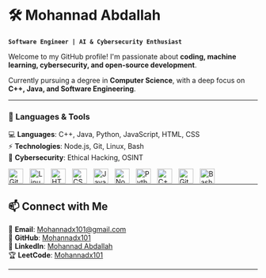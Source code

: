 # 🛠️ Mohannad Abdallah

**`Software Engineer | AI & Cybersecurity Enthusiast`**

Welcome to my GitHub profile! I'm passionate about **coding, machine learning, cybersecurity, and open-source development**.

Currently pursuing a degree in **Computer Science**, with a deep focus on **C++, Java, and Software Engineering**.

---

### 🧰 Languages & Tools  
💻 **Languages**: C++, Java, Python, JavaScript, HTML, CSS  
⚡ **Technologies**: Node.js, Git, Linux, Bash  
🔐 **Cybersecurity**: Ethical Hacking, OSINT  

<img align="left" alt="Git" width="30px" style="padding-right:10px;" src="https://cdn.jsdelivr.net/gh/devicons/devicon/icons/git/git-original.svg" />
<img align="left" alt="Linux" width="30px" style="padding-right:10px;" src="https://cdn.jsdelivr.net/gh/devicons/devicon/icons/linux/linux-original.svg" />
<img align="left" alt="HTML" width="30px" style="padding-right:10px;" src="https://cdn.jsdelivr.net/gh/devicons/devicon/icons/html5/html5-plain.svg" />
<img align="left" alt="CSS" width="30px" style="padding-right:10px;" src="https://cdn.jsdelivr.net/gh/devicons/devicon/icons/css3/css3-plain.svg" />
<img align="left" alt="JavaScript" width="30px" style="padding-right:10px;" src="https://cdn.jsdelivr.net/gh/devicons/devicon/icons/javascript/javascript-plain.svg" />
<img align="left" alt="NodeJS" width="30px" style="padding-right:10px;" src="https://cdn.jsdelivr.net/gh/devicons/devicon/icons/nodejs/nodejs-original.svg" />
<img align="left" alt="Python" width="30px" style="padding-right:10px;" src="https://cdn.jsdelivr.net/gh/devicons/devicon/icons/python/python-plain.svg" />
<img align="left" alt="C++" width="30px" style="padding-right:10px;" src="https://cdn.jsdelivr.net/gh/devicons/devicon/icons/cplusplus/cplusplus-line.svg" />
<img align="left" alt="GitHub" width="30px" style="padding-right:10px;" src="https://cdn.jsdelivr.net/gh/devicons/devicon/icons/github/github-original.svg" />
<img align="left" alt="Bash" width="30px" style="padding-right:10px;" src="https://cdn.jsdelivr.net/gh/devicons/devicon/icons/bash/bash-original.svg" />
<br />

---

## 📫 Connect with Me  
📩 **Email**: [Mohannadx101@gmail.com](mailto:Mohannadx101@gmail.com)  
🚀 **GitHub**: [Mohannadx101](https://github.com/Mohannadx101)  
🔗 **LinkedIn**: [Mohannad Abdallah](https://www.linkedin.com/in/mohannad-abdallah-3571552a2/)  
🏆 **LeetCode**: [Mohannadx101](https://leetcode.com/u/mohannadx101/)  

---
